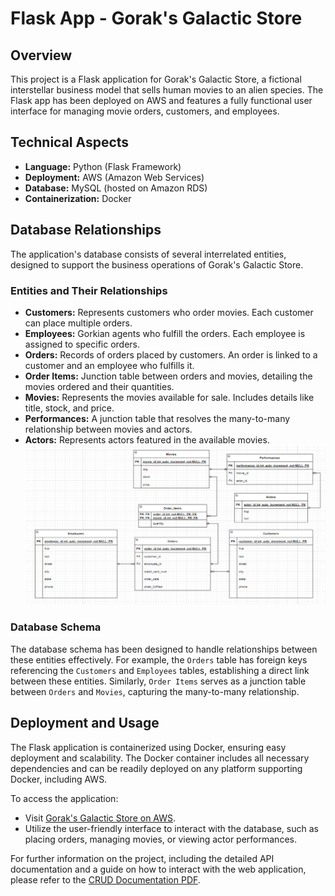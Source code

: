 # Flask App - Gorak's Galactic Store

## Overview
This project is a Flask application for Gorak's Galactic Store, a fictional interstellar business model that sells human movies to an alien species. The Flask app has been deployed on AWS and features a fully functional user interface for managing movie orders, customers, and employees.

## Technical Aspects
- **Language:** Python (Flask Framework)
- **Deployment:** AWS (Amazon Web Services)
- **Database:** MySQL (hosted on Amazon RDS)
- **Containerization:** Docker

## Database Relationships
The application's database consists of several interrelated entities, designed to support the business operations of Gorak's Galactic Store.

### Entities and Their Relationships
- **Customers:** Represents customers who order movies. Each customer can place multiple orders.
- **Employees:** Gorkian agents who fulfill the orders. Each employee is assigned to specific orders.
- **Orders:** Records of orders placed by customers. An order is linked to a customer and an employee who fulfills it.
- **Order Items:** Junction table between orders and movies, detailing the movies ordered and their quantities.
- **Movies:** Represents the movies available for sale. Includes details like title, stock, and price.
- **Performances:** A junction table that resolves the many-to-many relationship between movies and actors.
- **Actors:** Represents actors featured in the available movies.
![Entities' Relationship](documentation/entity_relationship.png)
### Database Schema
The database schema has been designed to handle relationships between these entities effectively. For example, the `Orders` table has foreign keys referencing the `Customers` and `Employees` tables, establishing a direct link between these entities. Similarly, `Order Items` serves as a junction table between `Orders` and `Movies`, capturing the many-to-many relationship.

## Deployment and Usage
The Flask application is containerized using Docker, ensuring easy deployment and scalability. The Docker container includes all necessary dependencies and can be readily deployed on any platform supporting Docker, including AWS.

To access the application:
- Visit [Gorak's Galactic Store on AWS]().
- Utilize the user-friendly interface to interact with the database, such as placing orders, managing movies, or viewing actor performances.

For further information on the project, including the detailed API documentation and a guide on how to interact with the web application, please refer to the [CRUD Documentation PDF](documentation/CRUD_documentation.pdf).
